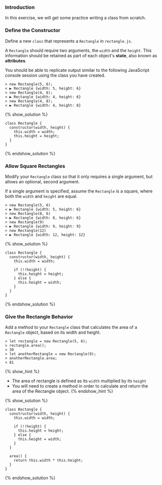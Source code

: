 ### Introduction

In this exercise, we will get some practice writing a class from scratch.

### Define the Constructor

Define a new `class` that represents a `Rectangle` in `rectangle.js`.

A `Rectangle` should require two arguments, the `width` and the `height`.
This information should be retained as part of each object's **state**, also
known as **attributes**.

You should be able to replicate output similar to the following JavaScript
console session using the class you have created.

```no-highlight
> new Rectangle(5, 6);
< ▶ Rectangle {width: 5, height: 6}
> new Rectangle(4, 6);
< ▶ Rectangle {width: 4, height: 6}
> new Rectangle(4, 8);
< ▶ Rectangle {width: 4, height: 8}
```

{% show_solution %}
```no-highlight
class Rectangle {
  constructor(width, height) {
    this.width = width;
    this.height = height;
  }
}
```
{% endshow_solution %}

### Allow Square Rectangles

Modify your `Rectangle` class so that it only requires a single argument, but
allows an optional, second argument.

If a single argument is specified, assume the `Rectangle` is a square, where
both the `width` and `height` are equal.

```no-highlight
> new Rectangle(5, 6)
< ▶ Rectangle {width: 5, height: 6}
> new Rectangle(8, 6)
< ▶ Rectangle {width: 8, height: 6}
> new Rectangle(9)
< ▶ Rectangle {width: 9, height: 9}
> new Rectangle(12)
< ▶ Rectangle {width: 12, height: 12}
```

{% show_solution %}
```no-highlight
class Rectangle {
  constructor(width, height) {
    this.width = width;

    if (!!height) {
      this.height = height;
    } else {
      this.height = width;
    }
  }
}
```
{% endshow_solution %}

### Give the Rectangle Behavior

Add a method to your `Rectangle` class that calculates the area of a `Rectangle`
object, based on its width and height.

```no-highlight
> let rectangle = new Rectangle(5, 6);
> rectangle.area();
< 30
> let anotherRectangle = new Rectangle(9);
> anotherRectangle.area;
< 81
```

{% show_hint %}
* The area of rectangle is defined as its `width` multiplied by its `height`
* You will need to create a method in order to calculate and return the area of
  the Rectangle object.
{% endshow_hint %}

{% show_solution %}
```no-highlight
class Rectangle {
  constructor(width, height) {
    this.width = width;

    if (!!height) {
      this.height = height;
    } else {
      this.height = width;
    }
  }

  area() {
    return this.width * this.height;
  }
}
```
{% endshow_solution %}
